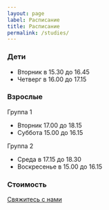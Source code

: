 ```yaml
---
layout: page
label: Расписание
title: Расписание
permalink: /studies/
---
```


### Дети
- Вторник в 15.30 до 16.45
- Четверг в 16.00 до 17.15

### Взрослые

Группа 1
- Вторник 17.00 до 18.15
- Суббота 15.00 до 16.15

Группа 2
- Среда в 17.15 до 18.30
- Воскресенье в 15.00 до 16.15

### Стоимость
[Свяжитесь с нами](mailto:{{site.owner.email}})
